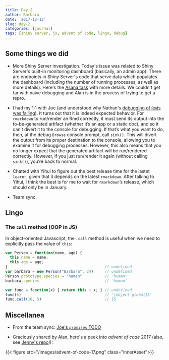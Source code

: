 ```yaml
---
title: Day 2
author: Barbara
date: '2017-12-12'
slug: day-2
categories: [journal]
tags: [shiny server, js, advent of code, lingo, debug]
---
```


## Some things we did

- More Shiny Server investigation. Today's issue was related to Shiny Server's built-in monitoring dashboard (basically, an admin app). There are endpoints in Shiny Server's code that serve data which populates the dashboard (including the number of running processes, as well as more details). Here's the [Asana task](https://app.asana.com/0/499937025252331/499953014310969) with more details. We couldn't get far with naive debugging and Alan is in the process of trying to get a repro.

- I had my 1:1 with Joe (and understood why Nathan's [debugging of `Rmd`s was failing](https://app.asana.com/0/499937025252331/501204946565308)). It turns out that it is indeed expected behavior. For `rmarkdown` to run/render an Rmd correctly, it must send its output into the to-be-generated artifact (whether it’s an app or a static doc), and so it can’t divert it to the console for debugging. If that’s what you want to do, then, at the debug `Browse` console prompt, call `sink()`. This will divert the output from its proper destination to the console, allowing you to examine it for debugging processes. However, this also means that you no longer expect that the generated artifact will be run/rendered correctly. However, if you just run/render it again (without calling `sink()`), you’re back to normal.

- Chatted with Yihui to figure out the best release time for the lastet `learnr`, given that it depends on the latest `rmarkdown`. After talking to Yihui, I think the best is for me to wait for `rmarkdown`’s release, which should only be in January.

- Team sync.

## Lingo

### The `call` method (OOP in JS)

In object-oriented Javascript, the `.call` method is useful when we need to explicitly pass the value of `this`:

```js
var Person = function(name, age) {
  this.name = name;
  this.age = age;
}                                           // undefined
var barbara = new Person("Barbara", 24)     // undefined
Person.prototype.species = "human"          // 'human'
barbara.species                             // 'human'

var func = function(x) { return this + x; } // undefined
func(5)                                     // '[object global]5'
func.call(10, 5)                            // 15
```

## Miscellanea

- From the team sync: [Joe's `promises` TODO](https://github.com/rstudio/shiny/blob/async/TODO-promises.md)

- Graciously shared by Alan, here's a peek into _advent of code_ 2017 (also, see [Jenny's repo](https://github.com/jennybc/2017_advent-of-code)!):

{{< figure src="/images/advent-of-code-17.png" class="innerAsset">}}